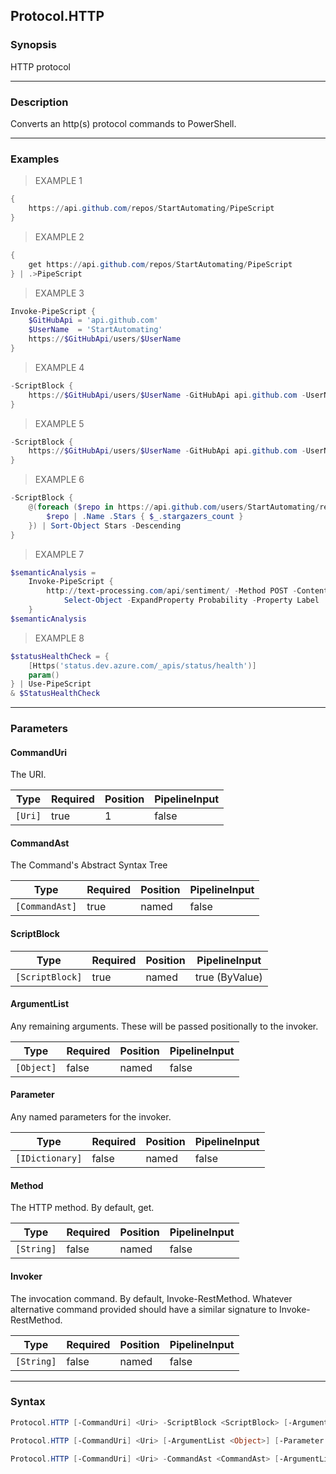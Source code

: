 Protocol.HTTP
-------------

### Synopsis
HTTP protocol

---

### Description

Converts an http(s) protocol commands to PowerShell.

---

### Examples
> EXAMPLE 1

```PowerShell
{
    https://api.github.com/repos/StartAutomating/PipeScript
}
```
> EXAMPLE 2

```PowerShell
{
    get https://api.github.com/repos/StartAutomating/PipeScript
} | .>PipeScript
```
> EXAMPLE 3

```PowerShell
Invoke-PipeScript {
    $GitHubApi = 'api.github.com'
    $UserName  = 'StartAutomating'
    https://$GitHubApi/users/$UserName
}
```
> EXAMPLE 4

```PowerShell
-ScriptBlock {
    https://$GitHubApi/users/$UserName -GitHubApi api.github.com -UserName StartAutomating
}
```
> EXAMPLE 5

```PowerShell
-ScriptBlock {
    https://$GitHubApi/users/$UserName -GitHubApi api.github.com -UserName StartAutomating
}
```
> EXAMPLE 6

```PowerShell
-ScriptBlock {
    @(foreach ($repo in https://api.github.com/users/StartAutomating/repos?per_page=100) {
        $repo | .Name .Stars { $_.stargazers_count }
    }) | Sort-Object Stars -Descending
}
```
> EXAMPLE 7

```PowerShell
$semanticAnalysis = 
    Invoke-PipeScript {
        http://text-processing.com/api/sentiment/ -Method POST -ContentType 'application/x-www-form-urlencoded' -Body "text=amazing!" |
            Select-Object -ExpandProperty Probability -Property Label
    }
$semanticAnalysis
```
> EXAMPLE 8

```PowerShell
$statusHealthCheck = {
    [Https('status.dev.azure.com/_apis/status/health')]
    param()
} | Use-PipeScript
& $StatusHealthCheck
```

---

### Parameters
#### **CommandUri**
The URI.

|Type   |Required|Position|PipelineInput|
|-------|--------|--------|-------------|
|`[Uri]`|true    |1       |false        |

#### **CommandAst**
The Command's Abstract Syntax Tree

|Type          |Required|Position|PipelineInput|
|--------------|--------|--------|-------------|
|`[CommandAst]`|true    |named   |false        |

#### **ScriptBlock**

|Type           |Required|Position|PipelineInput |
|---------------|--------|--------|--------------|
|`[ScriptBlock]`|true    |named   |true (ByValue)|

#### **ArgumentList**
Any remaining arguments.  These will be passed positionally to the invoker.

|Type      |Required|Position|PipelineInput|
|----------|--------|--------|-------------|
|`[Object]`|false   |named   |false        |

#### **Parameter**
Any named parameters for the invoker.

|Type           |Required|Position|PipelineInput|
|---------------|--------|--------|-------------|
|`[IDictionary]`|false   |named   |false        |

#### **Method**
The HTTP method.  By default, get.

|Type      |Required|Position|PipelineInput|
|----------|--------|--------|-------------|
|`[String]`|false   |named   |false        |

#### **Invoker**
The invocation command.  By default, Invoke-RestMethod.
Whatever alternative command provided should have a similar signature to Invoke-RestMethod.

|Type      |Required|Position|PipelineInput|
|----------|--------|--------|-------------|
|`[String]`|false   |named   |false        |

---

### Syntax
```PowerShell
Protocol.HTTP [-CommandUri] <Uri> -ScriptBlock <ScriptBlock> [-ArgumentList <Object>] [-Parameter <IDictionary>] [-Method <String>] [-Invoker <String>] [<CommonParameters>]
```
```PowerShell
Protocol.HTTP [-CommandUri] <Uri> [-ArgumentList <Object>] [-Parameter <IDictionary>] [-Method <String>] [-Invoker <String>] [<CommonParameters>]
```
```PowerShell
Protocol.HTTP [-CommandUri] <Uri> -CommandAst <CommandAst> [-ArgumentList <Object>] [-Parameter <IDictionary>] [-Method <String>] [-Invoker <String>] [<CommonParameters>]
```
